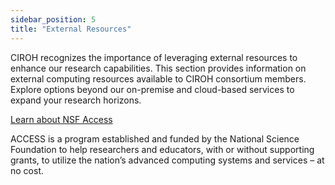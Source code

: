 ```yaml
---
sidebar_position: 5
title: "External Resources"
---
```


CIROH recognizes the importance of leveraging external resources to enhance our research capabilities. This section provides information on external computing resources available to CIROH consortium members. Explore options beyond our on-premise and cloud-based services to expand your research horizons.

<a class="button button--active button--primary" href="https://access-ci.org/">Learn about NSF Access</a>

ACCESS is a program established and funded by the National Science Foundation to help researchers and educators, with or without supporting grants, to utilize the nation’s advanced computing systems and services – at no cost.
